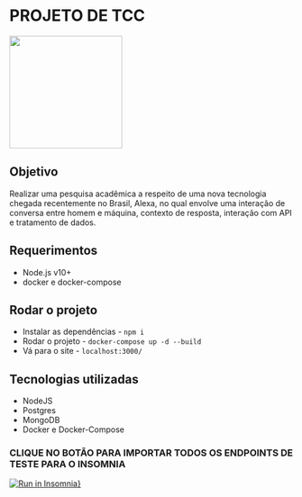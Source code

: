 <h1> PROJETO DE TCC </h1>

<img src="https://imagens.unisanta.br/logos/logo.jpg" width="200" heigth="200"/>

## Objetivo

<p> Realizar uma pesquisa acadêmica a respeito de uma nova tecnologia chegada recentemente no Brasil, Alexa, no qual envolve uma interação de conversa entre homem e máquina, contexto de resposta, interação com API e tratamento de dados. </p>

## Requerimentos

- Node.js v10+
- docker e docker-compose

## Rodar o projeto

- Instalar as dependências - `npm i`
- Rodar o projeto - `docker-compose up -d --build`
- Vá para o site - `localhost:3000/`

## Tecnologias utilizadas

<ul>
    <li>NodeJS</li>
    <li>Postgres</li>
    <li>MongoDB</li>
    <li>Docker e Docker-Compose</li>
</ul>

### CLIQUE NO BOTÃO PARA IMPORTAR TODOS OS ENDPOINTS DE TESTE PARA O INSOMNIA

[![Run in Insomnia}](https://insomnia.rest/images/run.svg)](https://insomnia.rest/run/?label=Test%20in%20Insomnia&uri=https%3A%2F%2Fraw.githubusercontent.com%2Fvinistrauss%2Ftcc-api%2Fmaster%2Fexport.json)
